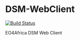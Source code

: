 # DSM-WebClient
[![Build Status](http://dsm.alia-space.com:8080/job/DSM-WebClient/job/main/badge/icon)](http://eo4africa.alia-space.com:8080/job/DSM-WebClient/job/main/)

EO4Africa DSM Web Client
